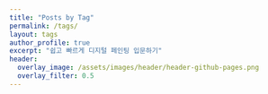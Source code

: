 ```yaml
---
title: "Posts by Tag"
permalink: /tags/
layout: tags
author_profile: true
excerpt: "쉽고 빠르게 디지털 페인팅 입문하기"
header:
  overlay_image: /assets/images/header/header-github-pages.png
  overlay_filter: 0.5
---
```

